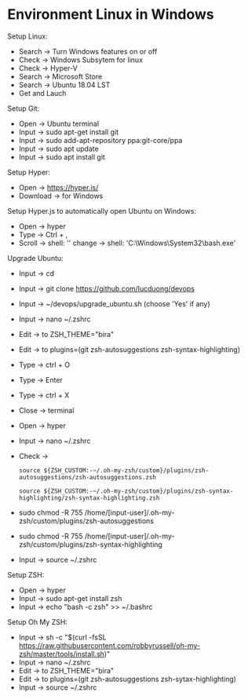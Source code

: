 # Environment Linux in Windows
Setup Linux:
- Search -> Turn Windows features on or off
- Check -> Windows Subsytem for linux
- Check -> Hyper-V
- Search -> Microsoft Store
- Search -> Ubuntu 18.04 LST
- Get and Lauch

Setup Git:
- Open -> Ubuntu terminal
- Input -> sudo apt-get install git
- Input -> sudo add-apt-repository ppa:git-core/ppa 
- Input -> sudo apt update
- Input -> sudo apt install git

Setup Hyper:
- Open -> https://hyper.is/
- Download -> for Windows

Setup Hyper.js to automatically open Ubuntu on Windows:
- Open -> hyper
- Type -> Ctrl + ,
- Scroll -> shell: '' change -> shell: 'C:\\Windows\\System32\\bash.exe'

Upgrade Ubuntu:
- Input -> cd
- Input -> git clone https://github.com/lucduong/devops
- Input -> ~/devops/upgrade_ubuntu.sh (choose 'Yes' if any)
- Input -> nano ~/.zshrc
- Edit -> to 	ZSH_THEME="bira"
- Edit -> to	plugins=(git zsh-autosuggestions zsh-syntax-highlighting)
- Type -> ctrl + O
- Type -> Enter
- Type -> ctrl + X
- Close -> terminal
- Open -> hyper
- Input -> nano ~/.zshrc
- Check ->

  `source ${ZSH_CUSTOM:-~/.oh-my-zsh/custom}/plugins/zsh-autosuggestions/zsh-autosuggestions.zsh`
  
  `source ${ZSH_CUSTOM:-~/.oh-my-zsh/custom}/plugins/zsh-syntax-highlighting/zsh-syntax-highlighting.zsh`
  
 - sudo chmod -R 755 /home/[input-user]/.oh-my-zsh/custom/plugins/zsh-autosuggestions
 - sudo chmod -R 755 /home/[input-user]/.oh-my-zsh/custom/plugins/zsh-syntax-highlighting
 - Input -> source ~/.zshrc


Setup ZSH:
- Open -> hyper
- Input -> sudo apt-get install zsh
- Input -> echo "bash -c zsh" >> ~/.bashrc

Setup Oh My ZSH:
- Input -> sh -c "$(curl -fsSL https://raw.githubusercontent.com/robbyrussell/oh-my-zsh/master/tools/install.sh)"
- Input -> nano ~/.zshrc
- Edit -> to 	ZSH_THEME="bira"
- Edit -> to	plugins=(git zsh-autosuggestions zsh-sytax-highlighting)
- Input -> source ~/.zshrc
